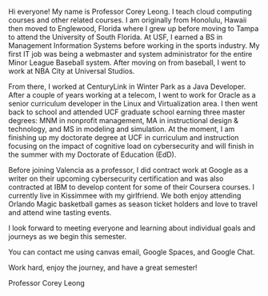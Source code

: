 Hi everyone! My name is Professor Corey Leong. I teach cloud computing courses and other related courses. I am originally from Honolulu, Hawaii then moved to Englewood, Florida where I grew up before moving to Tampa to attend the University of South Florida. At USF, I earned a BS in Management Information Systems before working in the sports industry. My first IT job was being a webmaster and system administrator for the entire Minor League Baseball system. After moving on from baseball, I went to work at NBA City at Universal Studios.

From there, I worked at CenturyLink in Winter Park as a Java Developer. After a couple of years working at a telecom, I went to work for Oracle as a senior curriculum developer in the Linux and Virtualization area. I then went back to school and attended UCF graduate school earning three master degrees: MNM in nonprofit management, MA in instructional design & technology, and MS in modeling and simulation. At the moment, I am finishing up my doctorate degree at UCF in curriculum and instruction focusing on the impact of cognitive load on cybersecurity and will finish in the summer with my Doctorate of Education (EdD). 

Before joining Valencia as a professor, I did contract work at Google as a writer on their upcoming cybersecurity certification and was also contracted at IBM to develop content for some of their Coursera courses. I currently live in Kissimmee with my girlfriend. We both enjoy attending Orlando Magic basketball games as season ticket holders and love to travel and attend wine tasting events.

I look forward to meeting everyone and learning about individual goals and journeys as we begin this semester.

You can contact me using canvas email, Google Spaces, and Google Chat.

Work hard, enjoy the journey, and have a great semester!

Professor Corey Leong
